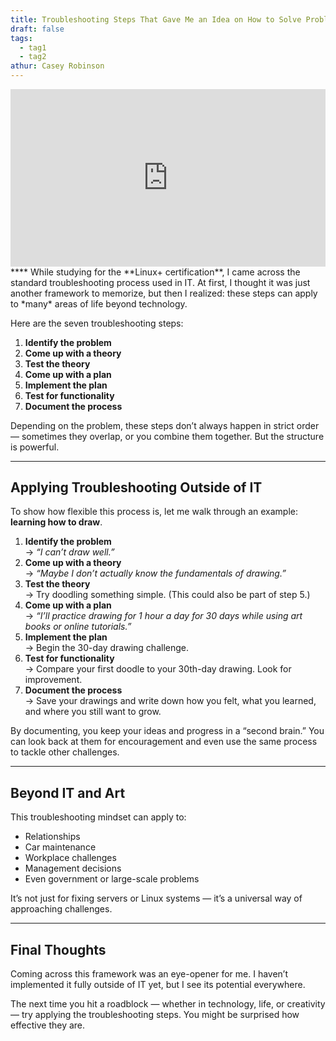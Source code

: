 ```yaml
---
title: Troubleshooting Steps That Gave Me an Idea on How to Solve Problems
draft: false
tags:
  - tag1
  - tag2
athur: Casey Robinson
---
```

<div style="position:relative; padding-bottom:56.25%; height:0; overflow:hidden;">
  <iframe src="https://www.youtube.com/embed/VIDEO_ID"
      style="position:absolute; top:0; left:0; width:100%; height:100%; border:0;"
      allowfullscreen>
  </iframe>
</div>
****
While studying for the **Linux+ certification**, I came across the standard troubleshooting process used in IT. At first, I thought it was just another framework to memorize, but then I realized: these steps can apply to *many* areas of life beyond technology.  

Here are the seven troubleshooting steps:

1. **Identify the problem**  
2. **Come up with a theory**  
3. **Test the theory**  
4. **Come up with a plan**  
5. **Implement the plan**  
6. **Test for functionality**  
7. **Document the process**  

Depending on the problem, these steps don’t always happen in strict order — sometimes they overlap, or you combine them together. But the structure is powerful.

---

## Applying Troubleshooting Outside of IT

To show how flexible this process is, let me walk through an example: **learning how to draw**.

1. **Identify the problem**  
   → *“I can’t draw well.”*  
2. **Come up with a theory**  
   → *“Maybe I don’t actually know the fundamentals of drawing.”*  
3. **Test the theory**  
   → Try doodling something simple. (This could also be part of step 5.)  
4. **Come up with a plan**  
   → *“I’ll practice drawing for 1 hour a day for 30 days while using art books or online tutorials.”*  
5. **Implement the plan**  
   → Begin the 30-day drawing challenge.  
6. **Test for functionality**  
   → Compare your first doodle to your 30th-day drawing. Look for improvement.  
7. **Document the process**  
   → Save your drawings and write down how you felt, what you learned, and where you still want to grow.  

By documenting, you keep your ideas and progress in a “second brain.” You can look back at them for encouragement and even use the same process to tackle other challenges.

---
## Beyond IT and Art
This troubleshooting mindset can apply to:  
- Relationships  
- Car maintenance  
- Workplace challenges  
- Management decisions  
- Even government or large-scale problems  

It’s not just for fixing servers or Linux systems — it’s a universal way of approaching challenges.  

---
## Final Thoughts
Coming across this framework was an eye-opener for me. I haven’t implemented it fully outside of IT yet, but I see its potential everywhere.  

The next time you hit a roadblock — whether in technology, life, or creativity — try applying the troubleshooting steps. You might be surprised how effective they are.
